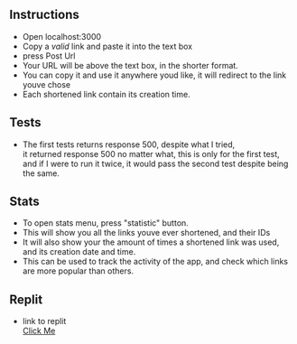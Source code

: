 ## Instructions

- Open localhost:3000
- Copy a _valid_ link and paste it into the text box
- press Post Url
- Your URL will be above the text box, in the shorter format.
- You can copy it and use it anywhere youd like, it will redirect to the link youve chose
- Each shortened link contain its creation time.

## Tests

- The first tests returns response 500, despite what I tried,\
  it returned response 500 no matter what, this is only for the first test,\
   and if I were to run it twice, it would pass the second test despite being the same.

## Stats

- To open stats menu, press "statistic" button.
- This will show you all the links youve ever shortened, and their IDs
- It will also show your the amount of times a shortened link was used, and its creation date and time.
- This can be used to track the activity of the app, and check which links are more popular than others.

## Replit

- link to replit\
  [Click Me](https://repl.it/@amitby98/URL-shortner)
